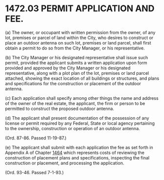 1472.03 PERMIT APPLICATION AND FEE.
===================================

​(a) The owner, or occupant with written permission from the owner, of
any lot, premises or parcel of land within the City, who desires to
construct or place an outdoor antenna on such lot, premises or land
parcel, shall first obtain a permit to do so from the City Manager, or
his representative.

​(b) The City Manager or his designated representative shall issue such
permit, provided the applicant submits a written application upon form
provided and approved by the City Manager or his designated
representative, along with a plot plan of the lot, premises or land
parcel attached, showing the exact location of all buildings or
structures, and plans and specifications for the construction or
placement of the outdoor antenna.

​(c) Each application shall specify among other things the name and
address of the owner of the real estate, the applicant, the firm or
person to be permitted to construct the proposed outdoor antenna.

​(d) The applicant shall present documentation of the possession of any
license or permit required by any Federal, State or local agency
pertaining to the ownership, construction or operation of an outdoor
antenna.

(Ord. 87-86. Passed 11-19-87.)

​(e) The applicant shall submit with each application the fee as set
forth in Appendix A of Chapter [1464](58d37b9c.html) which represents
costs of reviewing the construction of placement plans and
specifications, inspecting the final construction or placement, and
processing the application.

(Ord. 93-46. Passed 7-1-93.)
